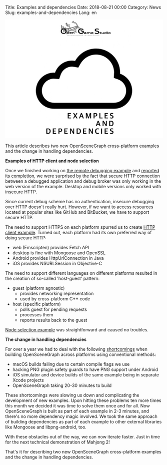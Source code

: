 Title: Examples and dependencies
Date: 2018-08-21 00:00
Category: News
Slug: examples-and-dependencies
Lang: en

![Cloud][screenshot]

This article describes two new OpenSceneGraph cross-platform examples and the change in handling dependencies.

**Examples of HTTP client and node selection**

Once we finished working on [the remote debugging example][osgcpe-04] and [reported its completion][article-2018-june], we were surprised by the fact that secure HTTP connection between a debugged application and debug broker was only working in the web version of the example. Desktop and mobile versions only worked with insecure HTTP.

Since current debug scheme has no authentication, insecure debugging over HTTP doesn't really hurt. However, if we want to access resources located at popular sites like GitHub and BitBucket, we have to support secure HTTP.

The need to support HTTPS on each platform spurred us to create [HTTP client example][osgcpe-03]. Turned out, each platform had its own preferred way of doing secure HTTP:

* web (Emscripten) provides Fetch API
* desktop is fine with Mongoose and OpenSSL
* Android provides HttpUrlConnection in Java
* iOS provides NSURLSession in Objective-C

The need to support different languages on different platforms resulted in the creation of so-called 'host-guest' pattern:

* guest (platform agnostic)
    * provides networking representation
    * used by cross-platform C++ code
* host (specific platform)
    * polls guest for pending requests
    * processes them
    * reports results back to the guest

[Node selection example][osgcpe-05] was straightforward and caused no troubles.

**The change in handling dependencies**

For over a year we had to deal with the following [shortcomings][osg-shortcomings] when building OpenSceneGraph across platforms using conventional methods:

* macOS builds failing due to certain compile flags we use
* hacking PNG plugin safety guards to have PNG support under Android
* iOS simulator and device builds of the same example being in separate Xcode projects
* OpenSceneGraph taking 20-30 minutes to build

These shortcomings were slowing us down and complicating the development of new examples. Upon hitting these problems ten more times this month we decided it was time to solve them once and for all. Now OpenSceneGraph is built as part of each example in 2-3 minutes, and there's no more dependency magic involved.  We took the same approach of building dependencies as part of each example to other external libraries like Mongoose and libpng-android, too.

With these obstacles out of the way, we can now iterate faster. Just in time for the next technical demonstration of Mahjong 2!

That's it for describing two new OpenSceneGraph cross-platform examples and the change in handling dependencies.

[screenshot]: ../../images/2018-08-21-examples-and-dependencies.png

[article-2018-june]: example-driven-development.html

[osgcpe-03]: https://github.com/OGStudio/openscenegraph-cross-platform-examples/tree/master/03.HTTPClient
[osgcpe-04]: https://github.com/OGStudio/openscenegraph-cross-platform-examples/tree/master/04.RemoteDebugging
[osgcpe-05]: https://github.com/OGStudio/openscenegraph-cross-platform-examples/tree/master/05.NodeSelection

[osg-shortcomings]: http://forum.openscenegraph.org/viewtopic.php?t=17443
